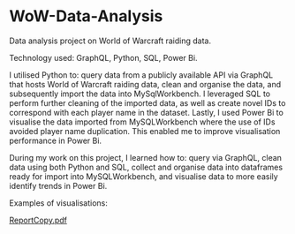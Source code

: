 # WoW-Data-Analysis
Data analysis project on World of Warcraft raiding data.


Technology used: GraphQL, Python, SQL, Power Bi. 


I utilised Python to: query data from a publicly available API via GraphQL that hosts World of Warcraft raiding data, clean and organise the data, and subsequently import the data into MySqlWorkbench. I leveraged SQL to perform further cleaning of the imported data, as well as create novel IDs to correspond with each player name in the dataset. Lastly, I used Power Bi to visualise the data imported from MySQLWorkbench where the use of IDs avoided player name duplication. This enabled me to improve visualisation performance in Power Bi.


During my work on this project, I learned how to: query via GraphQL, clean data using both Python and SQL, collect and organise data into dataframes ready for import into MySQLWorkbench, and visualise data to more easily identify trends in Power Bi.

Examples of visualisations:

[ReportCopy.pdf](https://github.com/user-attachments/files/18295366/ReportCopy.pdf)
